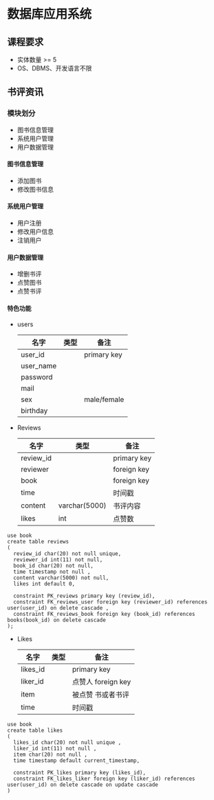# 数据库应用系统
## 课程要求
* 实体数量 >= 5
* OS、DBMS、开发语言不限

## 书评资讯
### 模块划分
* 图书信息管理
* 系统用户管理
* 用户数据管理

#### 图书信息管理
* 添加图书
* 修改图书信息

#### 系统用户管理
* 用户注册
* 修改用户信息
* 注销用户

#### 用户数据管理
* 增删书评
* 点赞图书
* 点赞书评

#### 特色功能
* users

  | 名字      | 类型 | 备注        |
  | --------- | ---- | ----------- |
  | user_id   |      | primary key |
  | user_name |      |             |
  | password  |      |             |
  | mail      |      |             |
  | sex       |      | male/female |
  | birthday  |      |             |

* Reviews

  | 名字      | 类型          | 备注        |
  | --------- | ------------- | ----------- |
  | review_id |               | primary key |
  | reviewer  |               | foreign key |
  | book      |               | foreign key |
  | time      |               | 时间戳      |
  | content   | varchar(5000) | 书评内容    |
  | likes     | int           | 点赞数      |
  

```mysql
use book
create table reviews
(
  review_id char(20) not null unique,
  reviewer_id int(11) not null,
  book_id char(20) not null,
  time timestamp not null ,
  content varchar(5000) not null,
  likes int default 0,

  constraint PK_reviews primary key (review_id),
  constraint FK_reviews_user foreign key (reviewer_id) references user(user_id) on delete cascade ,
  constraint FK_reviews_book foreign key (book_id) references books(book_id) on delete cascade
);
```

* Likes

  | 名字     | 类型          | 备注               |
  | -------- | ------------- | ------------------ |
  | likes_id |               | primary key        |
  | liker_id |               | 点赞人 foreign key |
  | item     |               | 被点赞 书或者书评  |
  | time     |               | 时间戳             |
  
```mysql
use book
create table likes
(
  likes_id char(20) not null unique ,
  liker_id int(11) not null ,
  item char(20) not null ,
  time timestamp default current_timestamp,

  constraint PK_likes primary key (likes_id),
  constraint FK_likes_liker foreign key (liker_id) references user(user_id) on delete cascade on update cascade
)
```
